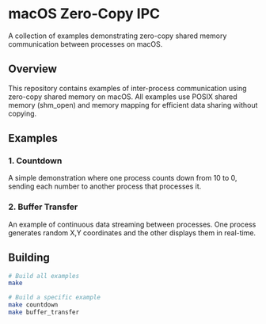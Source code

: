 # macOS Zero-Copy IPC

A collection of examples demonstrating zero-copy shared memory communication between processes on macOS.

## Overview

This repository contains examples of inter-process communication using zero-copy shared memory on macOS. All examples use POSIX shared memory (shm_open) and memory mapping for efficient data sharing without copying.

## Examples

### 1. Countdown

A simple demonstration where one process counts down from 10 to 0, sending each number to another process that processes it.

### 2. Buffer Transfer

An example of continuous data streaming between processes. One process generates random X,Y coordinates and the other displays them in real-time.

## Building

```bash
# Build all examples
make

# Build a specific example
make countdown
make buffer_transfer
```
